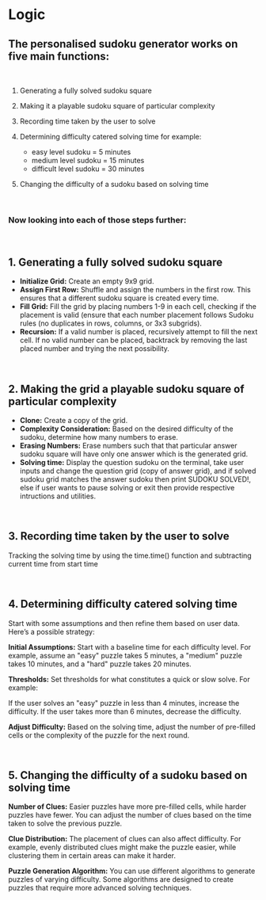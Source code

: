 # Logic

## The personalised sudoku generator works on five main functions:

<Br>

1. Generating a fully solved sudoku square
2. Making it a playable sudoku square of particular complexity
3. Recording time taken by the user to solve
4. Determining difficulty catered solving time
   for example:

      - easy level sudoku = 5 minutes
      - medium level sudoku = 15 minutes
      - difficult level sudoku = 30 minutes
        
5. Changing the difficulty of a sudoku based on solving time

<Br>

### Now looking into each of those steps further:

<Br>

## 1. Generating a fully solved sudoku square

- <B>Initialize Grid:</B> Create an empty 9x9 grid.
- <B>Assign First Row:</B> Shuffle and assign the numbers in the first row. This ensures that a different sudoku square is created every time.   
- <B>Fill Grid:</B> Fill the grid by placing numbers 1-9 in each cell, checking if the placement is valid (ensure that each number placement follows Sudoku rules (no duplicates in rows, columns, or 3x3 subgrids).
- <B>Recursion:</B> If a valid number is placed, recursively attempt to fill the next cell. If no valid number can be placed, backtrack by removing the last placed number and trying the next possibility.

<Br>

## 2. Making the grid a playable sudoku square of particular complexity

- <B>Clone:</B> Create a copy of the grid.
- <B>Complexity Consideration:</B> Based on the desired difficulty of the sudoku, determine how many numbers to erase. 
- <B>Erasing Numbers:</B> Erase numbers such that that particular answer sudoku square will have only one answer which is the generated grid.
- <B>Solving time:</B> Display the question sudoku on the terminal, take user inputs and change the question grid (copy of answer grid), and if solved sudoku grid matches the answer sudoku then print SUDOKU SOLVED!, else if user wants to pause solving or exit then provide respective intructions and utilities. 
<Br>

## 3. Recording time taken by the user to solve

Tracking the solving time by using the time.time() function and subtracting current time from start time

<Br>

## 4. Determining difficulty catered solving time

Start with some assumptions and then refine them based on user data. Here’s a possible strategy:

<B>Initial Assumptions:</B> Start with a baseline time for each difficulty level. For example, assume an "easy" puzzle takes 5 minutes, a "medium" puzzle takes 10 minutes, and a "hard" puzzle takes 20 minutes.

<B>Thresholds:</B> Set thresholds for what constitutes a quick or slow solve. For example:

If the user solves an "easy" puzzle in less than 4 minutes, increase the difficulty.
If the user takes more than 6 minutes, decrease the difficulty.

<B>Adjust Difficulty:</B> Based on the solving time, adjust the number of pre-filled cells or the complexity of the puzzle for the next round.

<Br>

## 5. Changing the difficulty of a sudoku based on solving time

<B>Number of Clues:</B> Easier puzzles have more pre-filled cells, while harder puzzles have fewer. You can adjust the number of clues based on the time taken to solve the previous puzzle.

<B>Clue Distribution:</B> The placement of clues can also affect difficulty. For example, evenly distributed clues might make the puzzle easier, while clustering them in certain areas can make it harder.

<B>Puzzle Generation Algorithm:</B> You can use different algorithms to generate puzzles of varying difficulty. Some algorithms are designed to create puzzles that require more advanced solving techniques.

